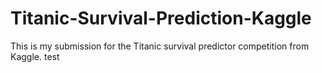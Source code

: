 # Titanic-Survival-Prediction-Kaggle
This is my submission for the Titanic survival predictor competition from Kaggle.
test
